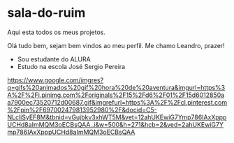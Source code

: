 # sala-do-ruim
Aqui esta todos os meus projetos.

Olá tudo bem, sejam bem vindos ao meu perfil. 
Me chamo Leandro, prazer!

- Sou estudante do ALURA
- Estudo na escola José Sergio Pereira

https://www.google.com/imgres?q=gifs%20animados%20gif%20hora%20de%20aventura&imgurl=https%3A%2F%2Fi.pinimg.com%2Foriginals%2F15%2Fd6%2F01%2F15d6012850aa7900ec73520712d00687.gif&imgrefurl=https%3A%2F%2Fcl.pinterest.com%2Fpin%2F697002479813952980%2F&docid=C5-NLcliSyEF8M&tbnid=vGujbkv3xhWT5M&vet=12ahUKEwiG7Ymp786IAxXpppUCHd8aImMQM3oECBsQAA..i&w=500&h=271&hcb=2&ved=2ahUKEwiG7Ymp786IAxXpppUCHd8aImMQM3oECBsQAA
